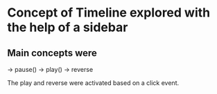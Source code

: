 # Concept of Timeline explored with the help of a sidebar

## Main concepts were

-> pause()
-> play()
-> reverse

The play and reverse were activated based on a click event.
